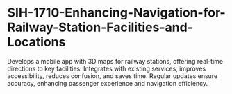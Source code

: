 # SIH-1710-Enhancing-Navigation-for-Railway-Station-Facilities-and-Locations
Develops a mobile app with 3D maps for railway stations, offering real-time directions to key facilities. Integrates with existing services, improves accessibility, reduces confusion, and saves time. Regular updates ensure accuracy, enhancing passenger experience and navigation efficiency.
